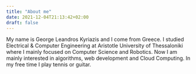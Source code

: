 ```yaml
---
title: "About me"
date: 2021-12-04T21:13:42+02:00
draft: false
---
```


My name is George Leandros Kyriazis and I come from Greece. I studied Electrical & Computer Engineering at Aristotle 
University of Thessaloniki where I mainly focused on Computer Science and Robotics. Now I am mainly interested
in algorithms, web development and Cloud Computing. In my free time I play tennis or guitar.